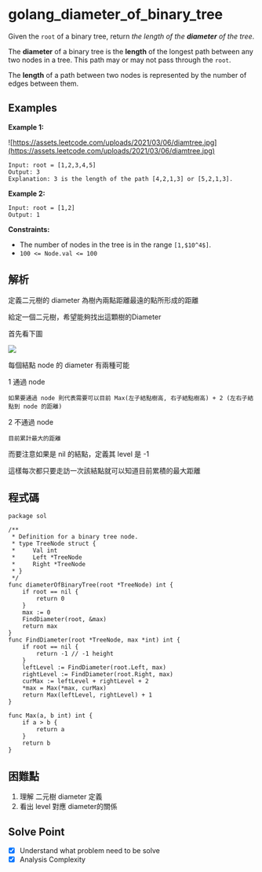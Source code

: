 # golang_diameter_of_binary_tree

Given the `root` of a binary tree, return *the length of the **diameter** of the tree*.

The **diameter** of a binary tree is the **length** of the longest path between any two nodes in a tree. This path may or may not pass through the `root`.

The **length** of a path between two nodes is represented by the number of edges between them.

## Examples

**Example 1:**

![https://assets.leetcode.com/uploads/2021/03/06/diamtree.jpg](https://assets.leetcode.com/uploads/2021/03/06/diamtree.jpg)

```
Input: root = [1,2,3,4,5]
Output: 3
Explanation: 3 is the length of the path [4,2,1,3] or [5,2,1,3].

```

**Example 2:**

```
Input: root = [1,2]
Output: 1

```

**Constraints:**

- The number of nodes in the tree is in the range `[1,$10^4$]`.
- `100 <= Node.val <= 100`

## 解析

定義二元樹的 diameter 為樹內兩點距離最遠的點所形成的距離

給定一個二元樹，希望能夠找出這顆樹的Diameter

首先看下圖

![](https://i.imgur.com/fAxCMMK.png)

每個結點 node 的 diameter 有兩種可能 

1  通過 node 

    如果要通過 node 則代表需要可以目前 Max(左子結點樹高, 右子結點樹高) + 2 (左右子結點到 node 的距離)

2  不通過 node

    目前累計最大的距離

而要注意如果是 nil 的結點，定義其 level 是 -1

這樣每次都只要走訪一次該結點就可以知道目前累積的最大距離

## 程式碼
```go=
package sol

/**
 * Definition for a binary tree node.
 * type TreeNode struct {
 *     Val int
 *     Left *TreeNode
 *     Right *TreeNode
 * }
 */
func diameterOfBinaryTree(root *TreeNode) int {
	if root == nil {
		return 0
	}
	max := 0
	FindDiameter(root, &max)
	return max
}
func FindDiameter(root *TreeNode, max *int) int {
	if root == nil {
		return -1 // -1 height
	}
	leftLevel := FindDiameter(root.Left, max)
	rightLevel := FindDiameter(root.Right, max)
	curMax := leftLevel + rightLevel + 2
	*max = Max(*max, curMax)
	return Max(leftLevel, rightLevel) + 1
}

func Max(a, b int) int {
	if a > b {
		return a
	}
	return b
}
```
## 困難點

1. 理解 二元樹 diameter 定義
2. 看出 level 對應 diameter的關係 

## Solve Point

- [x]  Understand what problem need to be solve
- [x]  Analysis Complexity
